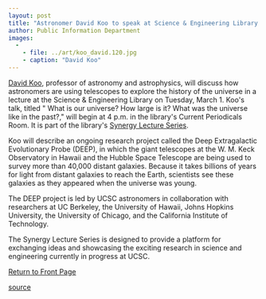 ```yaml
---
layout: post
title: "Astronomer David Koo to speak at Science & Engineering Library on March 1"
author: Public Information Department
images:
  -
    - file: ../art/koo_david.120.jpg
    - caption: "David Koo"
---
```


[David Koo][1], professor of astronomy and astrophysics, will discuss how astronomers are using telescopes to explore the history of the universe in a lecture at the Science & Engineering Library on Tuesday, March 1. Koo's talk, titled " What is our universe? How large is it? What was the universe like in the past?," will begin at 4 p.m. in the library's Current Periodicals Room. It is part of the library's [Synergy Lecture Series][2].

Koo will describe an ongoing research project called the Deep Extragalactic Evolutionary Probe (DEEP), in which the giant telescopes at the W. M. Keck Observatory in Hawaii and the Hubble Space Telescope are being used to survey more than 40,000 distant galaxies. Because it takes billions of years for light from distant galaxies to reach the Earth, scientists see these galaxies as they appeared when the universe was young.

The DEEP project is led by UCSC astronomers in collaboration with researchers at UC Berkeley, the University of Hawaii, Johns Hopkins University, the University of Chicago, and the California Institute of Technology.

The Synergy Lecture Series is designed to provide a platform for exchanging ideas and showcasing the exciting research in science and engineering currently in progress at UCSC.

  

[Return to Front Page][3]

[1]: http://www.ucolick.org/~koo/home.html
[2]: http://library.ucsc.edu/science/synergy
[3]: http://currents.ucsc.edu/

[source](http://www1.ucsc.edu/currents/04-05/02-21/brief-koo.asp "Permalink to brief-koo")
